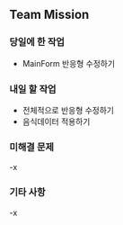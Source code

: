 ## Team Mission

### 당일에 한 작업
- MainForm 반응형 수정하기

### 내일 할 작업
- 전체적으로 반응형 수정하기
- 음식데이터 적용하기

### 미해결 문제
-x

### 기타 사항
-x

